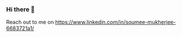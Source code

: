 ### Hi there 👋
 Reach out to me on
https://www.linkedin.com/in/soumee-mukherjee-6683721a1/


<!--
**SOUMEE2000/SOUMEE2000** is a ✨ _special_ ✨ repository because its `README.md` (this file) appears on your GitHub profile.

Here are some ideas to get you started:

- 🔭 I’m currently working on ...
- 🌱 I’m currently learning ...
- 👯 I’m looking to collaborate on ...
- 🤔 I’m looking for help with ...
- 💬 Ask me about ...
- 📫 How to reach me:
https://www.linkedin.com/in/soumee-mukherjee-6683721a1/
- 😄 Pronouns: ...
- ⚡ Fun fact: ...
-->
